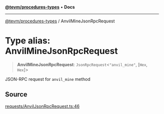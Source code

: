 [**@tevm/procedures-types**](../README.md) • **Docs**

***

[@tevm/procedures-types](../globals.md) / AnvilMineJsonRpcRequest

# Type alias: AnvilMineJsonRpcRequest

> **AnvilMineJsonRpcRequest**: `JsonRpcRequest`\<`"anvil_mine"`, [`Hex`, `Hex`]\>

JSON-RPC request for `anvil_mine` method

## Source

[requests/AnvilJsonRpcRequest.ts:46](https://github.com/evmts/tevm-monorepo/blob/main/packages/procedures-types/src/requests/AnvilJsonRpcRequest.ts#L46)
